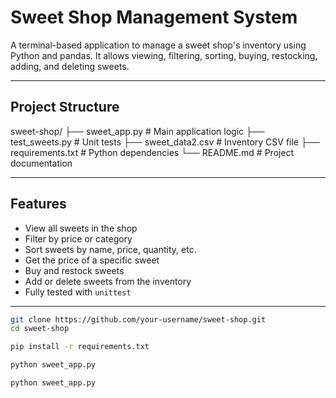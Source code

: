 # Sweet Shop Management System

A terminal-based application to manage a sweet shop's inventory using Python and pandas. It allows viewing, filtering, sorting, buying, restocking, adding, and deleting sweets.

---

## Project Structure

sweet-shop/
├── sweet_app.py # Main application logic
├── test_sweets.py # Unit tests
├── sweet_data2.csv # Inventory CSV file
├── requirements.txt # Python dependencies
└── README.md # Project documentation


---

## Features

- View all sweets in the shop
- Filter by price or category
- Sort sweets by name, price, quantity, etc.
- Get the price of a specific sweet
- Buy and restock sweets
- Add or delete sweets from the inventory
- Fully tested with `unittest`

---


```bash
git clone https://github.com/your-username/sweet-shop.git
cd sweet-shop

pip install -r requirements.txt

python sweet_app.py

python sweet_app.py
```

